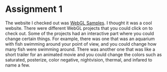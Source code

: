 # Assignment 1

The website I checked out was [WebGL Samples](https://webglsamples.org). I thought it was a cool website. 
There were different WebGL projects that you could click on to check out. Some of the projects had an
interactive part where you could change certain things. For example, there was one that was an aquarium with
fish swimming around your point of view, and you could change how many fish were swimming around. There was
another one that was like a short trailer for an animated movie and you could change the colors such as
saturated, posterize, color negative, nightvision, thermal, and infared to name a few.
